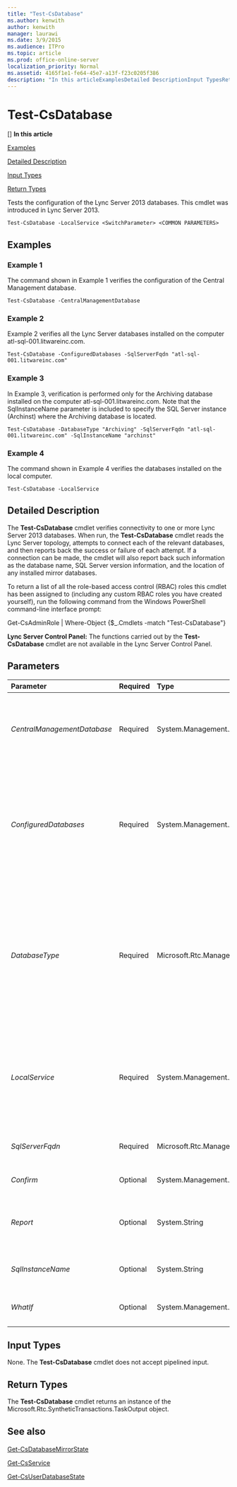 ```yaml
---
title: "Test-CsDatabase"
ms.author: kenwith
author: kenwith
manager: laurawi
ms.date: 3/9/2015
ms.audience: ITPro
ms.topic: article
ms.prod: office-online-server
localization_priority: Normal
ms.assetid: 4165f1e1-fe64-45e7-a13f-f23c0205f386
description: "In this articleExamplesDetailed DescriptionInput TypesReturn Types"
---
```


# Test-CsDatabase
[]
 **In this article**
  
[Examples](#Examples)
  
[Detailed Description](#DetailedDescription)
  
[Input Types](#InputTypes)
  
[Return Types](#ReturnTypes)
  
Tests the configuration of the Lync Server 2013 databases. This cmdlet was introduced in Lync Server 2013.
  
```
Test-CsDatabase -LocalService <SwitchParameter> <COMMON PARAMETERS>
```

## Examples
<a name="Examples"> </a>

### Example 1

The command shown in Example 1 verifies the configuration of the Central Management database.
  
```
Test-CsDatabase -CentralManagementDatabase
```

### Example 2

Example 2 verifies all the Lync Server databases installed on the computer atl-sql-001.litwareinc.com.
  
```
Test-CsDatabase -ConfiguredDatabases -SqlServerFqdn "atl-sql-001.litwareinc.com"
```

### Example 3

In Example 3, verification is performed only for the Archiving database installed on the computer atl-sql-001.litwareinc.com. Note that the SqlInstanceName parameter is included to specify the SQL Server instance (Archinst) where the Archiving database is located.
  
```
Test-CsDatabase -DatabaseType "Archiving" -SqlServerFqdn "atl-sql-001.litwareinc.com" -SqlInstanceName "archinst"
```

### Example 4

The command shown in Example 4 verifies the databases installed on the local computer.
  
```
Test-CsDatabase -LocalService
```

## Detailed Description
<a name="DetailedDescription"> </a>

The **Test-CsDatabase** cmdlet verifies connectivity to one or more Lync Server 2013 databases. When run, the **Test-CsDatabase** cmdlet reads the Lync Server topology, attempts to connect each of the relevant databases, and then reports back the success or failure of each attempt. If a connection can be made, the cmdlet will also report back such information as the database name, SQL Server version information, and the location of any installed mirror databases. 
  
To return a list of all the role-based access control (RBAC) roles this cmdlet has been assigned to (including any custom RBAC roles you have created yourself), run the following command from the Windows PowerShell command-line interface prompt:
  
Get-CsAdminRole | Where-Object {$_.Cmdlets -match "Test-CsDatabase"}
  
 **Lync Server Control Panel:** The functions carried out by the **Test-CsDatabase** cmdlet are not available in the Lync Server Control Panel. 
  
## Parameters
<a name="DetailedDescription"> </a>

|**Parameter**|**Required**|**Type**|**Description**|
|:-----|:-----|:-----|:-----|
| _CentralManagementDatabase_ <br/> |Required  <br/> |System.Management.Automation.SwitchParameter  <br/> |Tests the configuration of the Central Management database. This parameter cannot be used in conjunction with the ConfiguredDatabases parameter or the DatabaseType parameter.  <br/> |
| _ConfiguredDatabases_ <br/> |Required  <br/> |System.Management.Automation.SwitchParameter  <br/> |Tests the configuration of all the Lync Server databases installed on the specified computer. You must include the SqlServerFqdn parameter when using the ConfiguredDatabases parameter. In addition, this parameter cannot be used in the same command as the CentralManagementDatabase or the DatabaseType parameters.  <br/> |
| _DatabaseType_ <br/> |Required  <br/> |Microsoft.Rtc.Management.Deployment.DatabaseNameType  <br/> |Type of database to be validated. Allowed values are:  <br/> Valid values for DatabaseType are:  <br/> Application  <br/> Archiving  <br/> CentralAdmin  <br/> CentralMgmt  <br/> Edge  <br/> Lyss  <br/> Monitoring  <br/> PersistentChat  <br/> PersistentChatCompliance  <br/> Provision  <br/> Registrar  <br/> User  <br/> |
| _LocalService_ <br/> |Required  <br/> |System.Management.Automation.SwitchParameter  <br/> |Validates all the databases used by any of the Lync Server services that are installed on the local computer. This includes not only locally-installed databases but also databases installed on remote computers, provided those databases are used by one or more local services.  <br/> |
| _SqlServerFqdn_ <br/> |Required  <br/> |Microsoft.Rtc.Management.Deploy.Fqdn  <br/> |Fully qualified domain name of the computer whether the databases to be validated are installed.  <br/> |
| _Confirm_ <br/> |Optional  <br/> |System.Management.Automation.SwitchParameter  <br/> |Prompts you for confirmation before executing the command.  <br/> |
| _Report_ <br/> |Optional  <br/> |System.String  <br/> |Enables you to specify a file path for the log file created when the cmdlet runs. For example:  <br/> -Report "C:\Logs\TestDatabases.html"  <br/> |
| _SqlInstanceName_ <br/> |Optional  <br/> |System.String  <br/> |SQL Server instance where the databases to be validated are installed. For example:  <br/> -SqlInstanceName "rtc"  <br/> |
| _WhatIf_ <br/> |Optional  <br/> |System.Management.Automation.SwitchParameter  <br/> |Describes what would happen if you executed the command without actually executing the command.  <br/> |
   
## Input Types
<a name="InputTypes"> </a>

None. The **Test-CsDatabase** cmdlet does not accept pipelined input. 
  
## Return Types
<a name="ReturnTypes"> </a>

The **Test-CsDatabase** cmdlet returns an instance of the Microsoft.Rtc.SyntheticTransactions.TaskOutput object. 
  
## See also
<a name="ReturnTypes"> </a>

#### 

[Get-CsDatabaseMirrorState](get-csdatabasemirrorstate.md)
  
[Get-CsService](get-csservice.md)
  
[Get-CsUserDatabaseState](get-csuserdatabasestate.md)


